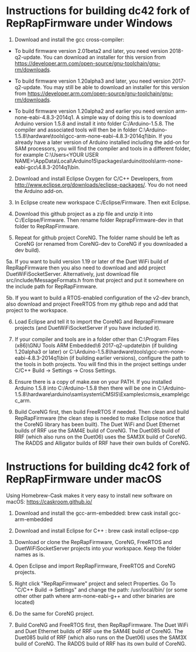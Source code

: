 Instructions for building dc42 fork of RepRapFirmware under Windows
===================================================================

1. Download and install the gcc cross-compiler:

- To build firmware version 2.01beta2 and later, you need version 2018-q2-update. You can download an installer for this version from https://developer.arm.com/open-source/gnu-toolchain/gnu-rm/downloads.

- To build firmware version 1.20alpha3 and later, you need version 2017-q2-update. You may still be able to download an installer for this version from https://developer.arm.com/open-source/gnu-toolchain/gnu-rm/downloads.

- To build firmware version 1.20alpha2 and earlier you need version arm-none-eabi-4.8.3-2014q1. A simple way of doing this is to download Arduino version 1.5.8 and install it into folder C:/Arduino-1.5.8. The compiler and associated tools will then be in folder C:\Arduino-1.5.8\hardware\tools\gcc-arm-none-eabi-4.8.3-2014q1\bin. If you already have a later version of Arduino installed including the add-on for SAM processors, you will find the compiler and tools in a different folder, for example C:\Users\<YOUR USER NAME>\AppData\Local\Arduino15\packages\arduino\tools\arm-none-eabi-gcc\4.8.3-2014q1\bin.

2. Download and install Eclipse Oxygen for C/C++ Developers, from http://www.eclipse.org/downloads/eclipse-packages/. You do not need the Arduino add-on.

3. In Eclipse create new workspace C:/Eclipse/Firmware. Then exit Eclipse.

4. Download this github project as a zip file and unzip it into C:/Eclipse/Firmware. Then rename folder ReprapFirmware-dev in that folder to RepRapFirmware.

5. Repeat for github project CoreNG. The folder name should be left as CoreNG (or renamed from CoreNG-dev to CoreNG if you downloaded a dev build).

5a. If you want to build version 1.19 or later of the Duet WiFi build of RepRapFirmware then you also need to download and add project DuetWiFiSocketServer. Alternatively, just download file src/include/MessageFormats.h from that project and put it somewhere on the include path for RepRapFirmware.

5b. If you want to build a RTOS-enabled configuration of the v2-dev branch, also download and project FreeRTOS from my github repo and add that project to the workspace.

6. Load Eclipse and tell it to import the CoreNG and ReprapFirmware projects (and DuetWiFiSocketServer if you have included it).

7. If your compiler and tools are in a folder other than C:\Program Files (x86)\GNU Tools ARM Embedded\6 2017-q2-update\bin (if building 1.20alpha3 or later) or C:\Arduino-1.5.8\hardware\tools\gcc-arm-none-eabi-4.8.3-2014q1\bin (if building earlier versions), configure the path to the tools in both projects. You will find this in the project settings under C/C++ Build -> Settings -> Cross Settings.

8. Ensure there is a copy of make.exe on your PATH. If you installed Arduino 1.5.8 into C:/Arduino-1.5.8 then there will be one in C:\Arduino-1.5.8\hardware\arduino\sam\system\CMSIS\Examples\cmsis_example\gcc_arm.

9. Build CoreNG first, then build FreeRTOS if needed. Then clean and build RepRapFirmware (the clean step is needed to make Eclipse notice that the CoreNG library has been built). The Duet WiFi and Duet Ethernet builds of RRF use the SAM4E build of CoreNG. The Duet085 build of RRF (which also runs on the Duet06) uses the SAM3X build of CoreNG. The RADDS and Alligator builds of RRF have their own builds of CoreNG.

Instructions for building dc42 fork of RepRapFirmware under macOS
=================================================================

Using Homebrew-Cask makes it very easy to install new software on macOS: https://caskroom.github.io/

1. Download and install the gcc-arm-embedded: brew cask install gcc-arm-embedded

3. Download and install Eclipse for C++ : brew cask install eclipse-cpp

4. Download or clone the RepRapFirmware, CoreNG, FreeRTOS and DuetWiFiSocketServer projects into your workspace. Keep the folder names as is.

5. Open Eclipse and import RepRapFirmware, FreeRTOS and CoreNG projects.

6. Right click "RepRapFirmware" project and select Properties. Go To "C/C++ Build -> Settings" and change the path: /usr/local/bin/ (or some other other path where arm-none-eabi-g++ and other binaries are located)

7. Do the same for CoreNG project.

8. Build CoreNG and FreeRTOS first, then RepRapFirmware. The Duet WiFi and Duet Ethernet builds of RRF use the SAM4E build of CoreNG. The Duet085 build of RRF (which also runs on the Duet06) uses the SAM3X build of CoreNG. The RADDS build of RRF has its own build of CoreNG.
